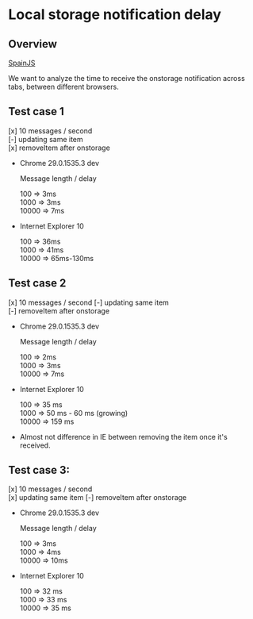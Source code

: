 Local storage notification delay
================================

Overview
--------
[SpainJS](http://spainjs.org/)

We want to analyze the time to receive the onstorage notification across tabs, between different browsers.


Test case 1
-----------

[x] 10 messages / second  
[-] updating same item  
[x] removeItem after onstorage

- Chrome 29.0.1535.3 dev

  Message length / delay

  100 => 3ms  
  1000 => 3ms  
  10000 => 7ms  
  
- Internet Explorer 10

  100 => 36ms  
  1000 => 41ms  
  10000 => 65ms-130ms  

Test case 2
-----------

[x] 10 messages / second
[-] updating same item  
[-] removeItem after onstorage  

- Chrome 29.0.1535.3 dev

  Message length / delay
  
  100 => 2ms  
  1000 => 3ms  
  10000 => 7ms  

- Internet Explorer 10

  100 =>  35 ms  
  1000 => 50 ms - 60 ms (growing)  
  10000 => 159 ms
  
* Almost not difference in IE between removing the item once it's received.


Test case 3:
------------

[x] 10 messages / second    
[x] updating same item
[-] removeItem after onstorage

- Chrome 29.0.1535.3 dev

  Message length / delay
  
  100 => 3ms  
  1000 => 4ms  
  10000 => 10ms  

- Internet Explorer 10

  100 => 32 ms  
  1000 => 33 ms  
  10000 => 35 ms  

